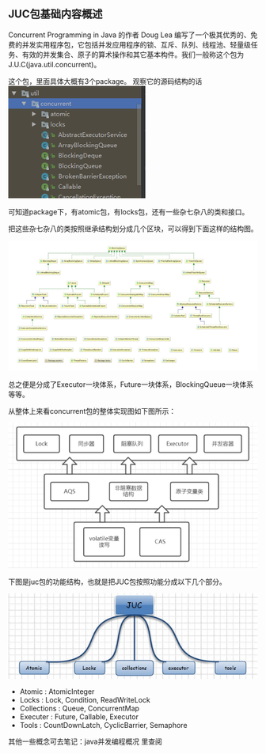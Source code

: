## JUC包基础内容概述


Concurrent Programming in Java 的作者 Doug Lea 编写了一个极其优秀的、免费的并发实用程序包，它包括并发应用程序的锁、互斥、队列、线程池、轻量级任务、有效的并发集合、原子的算术操作和其它基本构件。我们一般称这个包为 J.U.C(java.util.concurrent)。

这个包，里面具体大概有3个package。
观察它的源码结构的话
![](image/juc1.png)

可知道package下，有atomic包，有locks包，还有一些杂七杂八的类和接口。

把这些杂七杂八的类按照继承结构划分成几个区块，可以得到下面这样的结构图。

![](image/juc2.png)

总之便是分成了Executor一块体系，Future一块体系，BlockingQueue一块体系等等。

从整体上来看concurrent包的整体实现图如下图所示：

![](image/juc3.png)


下图是juc包的功能结构，也就是把JUC包按照功能分成以下几个部分。

![](image/juc.jpg)

 - Atomic : AtomicInteger
 - Locks : Lock, Condition, ReadWriteLock
 - Collections : Queue, ConcurrentMap
 - Executer : Future, Callable, Executor
 - Tools : CountDownLatch, CyclicBarrier, Semaphore

其他一些概念可去笔记：java并发编程概况 里查阅
